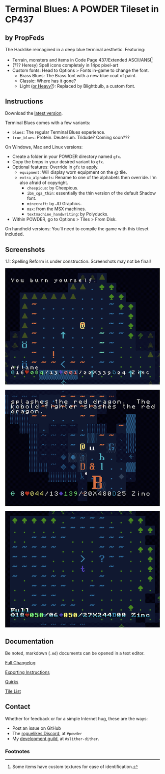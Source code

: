 # Terminal Blues: A POWDER Tileset in CP437

## by PropFeds

The Hacklike reimagined in a deep blue terminal aesthetic. Featuring:

- Terrain, monsters and items in Code Page 437/Extended ASCII/ANSI[^1]
- (??? Heresy) Spell icons completely in 14px pixel-art
- Custom fonts: Head to Options > Fonts in-game to change the font.
  - Brass Blues: The Brass font with a new blue coat of paint.
  - Classic: Where has it gone?
  - Light ([or Heavy?](docs/quirks.md#my-heavy-and-light-fonts-are-swapped)):
  Replaced by Blightbulb, a custom font.

## Instructions

Download the [latest version](https://github.com/PropFeds/terminal-blues/releases/latest/).

Terminal Blues comes with a few variants:

- `blues`: The regular Terminal Blues experience.
- `true_blues`: Protein. Deuterium. Tridude? Coming soon???

On Windows, Mac and Linux versions:

- Create a folder in your POWDER directory named `gfx`.
- Copy the bmps in your desired variant to `gfx`.
- Optional features: Override in `gfx` to apply.
  - `equipment`: Will display worn equipment on the @ tile.
  - `extra_alphabets`: Rename to one of the alphabets then override.
  I'm also afraid of copyright.
    - `cheepicus`: by Cheepicus.
    - `ibm_cga_thin`: essentially the thin version of the default Shadow font.
    - `minecraft`: by JD Graphics.
    - `msx`: from the MSX machines.
    - `textmachine_handwriting`: by Polyducks.
- Within POWDER, go to Options > Tiles > From Disk.

On handheld versions: You'll need to compile the game with this tileset included.

## Screenshots

1.1: Spelling Reform is under construction. Screenshots may not be final!

![Screenshot 0](extras/presskit/screenshot-0.png "Under Siege")

![Screenshot 1](extras/presskit/screenshot-1.png "The Big B")

![Screenshot 2](extras/presskit/screenshot-2.png "Space Odyssey")

## Documentation

Be noted, markdown (`.md`) documents can be opened in a text editor.

[Full Changelog](docs/changelog.md)

[Exporting Instructions](docs/exporting.md)

[Quirks](docs/quirks.md)

[Tile List](docs/tilelist.md)

## Contact

Whether for feedback or for a simple Internet hug, these are the ways:

- Post an issue on GitHub
- The [roguelikes Discord](https://discord.gg/tJt4kMM), at `#powder`
- My [development guild](https://discord.gg/AxMZJyg), at `#slither-dither`.

### Footnotes

[^1]: Some items have custom textures for ease of identification.
